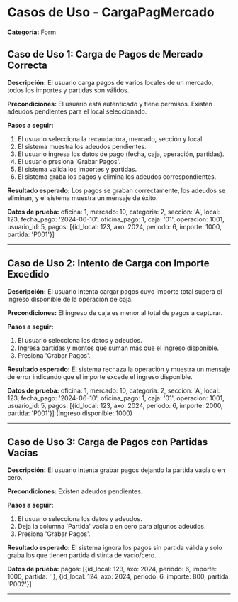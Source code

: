 # Casos de Uso - CargaPagMercado

**Categoría:** Form

## Caso de Uso 1: Carga de Pagos de Mercado Correcta

**Descripción:** El usuario carga pagos de varios locales de un mercado, todos los importes y partidas son válidos.

**Precondiciones:**
El usuario está autenticado y tiene permisos. Existen adeudos pendientes para el local seleccionado.

**Pasos a seguir:**
1. El usuario selecciona la recaudadora, mercado, sección y local.
2. El sistema muestra los adeudos pendientes.
3. El usuario ingresa los datos de pago (fecha, caja, operación, partidas).
4. El usuario presiona 'Grabar Pagos'.
5. El sistema valida los importes y partidas.
6. El sistema graba los pagos y elimina los adeudos correspondientes.

**Resultado esperado:**
Los pagos se graban correctamente, los adeudos se eliminan, y el sistema muestra un mensaje de éxito.

**Datos de prueba:**
oficina: 1, mercado: 10, categoria: 2, seccion: 'A', local: 123, fecha_pago: '2024-06-10', oficina_pago: 1, caja: '01', operacion: 1001, usuario_id: 5, pagos: [{id_local: 123, axo: 2024, periodo: 6, importe: 1000, partida: 'P001'}]

---

## Caso de Uso 2: Intento de Carga con Importe Excedido

**Descripción:** El usuario intenta cargar pagos cuyo importe total supera el ingreso disponible de la operación de caja.

**Precondiciones:**
El ingreso de caja es menor al total de pagos a capturar.

**Pasos a seguir:**
1. El usuario selecciona los datos y adeudos.
2. Ingresa partidas y montos que suman más que el ingreso disponible.
3. Presiona 'Grabar Pagos'.

**Resultado esperado:**
El sistema rechaza la operación y muestra un mensaje de error indicando que el importe excede el ingreso disponible.

**Datos de prueba:**
oficina: 1, mercado: 10, categoria: 2, seccion: 'A', local: 123, fecha_pago: '2024-06-10', oficina_pago: 1, caja: '01', operacion: 1001, usuario_id: 5, pagos: [{id_local: 123, axo: 2024, periodo: 6, importe: 2000, partida: 'P001'}] (Ingreso disponible: 1000)

---

## Caso de Uso 3: Carga de Pagos con Partidas Vacías

**Descripción:** El usuario intenta grabar pagos dejando la partida vacía o en cero.

**Precondiciones:**
Existen adeudos pendientes.

**Pasos a seguir:**
1. El usuario selecciona los datos y adeudos.
2. Deja la columna 'Partida' vacía o en cero para algunos adeudos.
3. Presiona 'Grabar Pagos'.

**Resultado esperado:**
El sistema ignora los pagos sin partida válida y solo graba los que tienen partida distinta de vacío/cero.

**Datos de prueba:**
pagos: [{id_local: 123, axo: 2024, periodo: 6, importe: 1000, partida: ''}, {id_local: 124, axo: 2024, periodo: 6, importe: 800, partida: 'P002'}]

---

